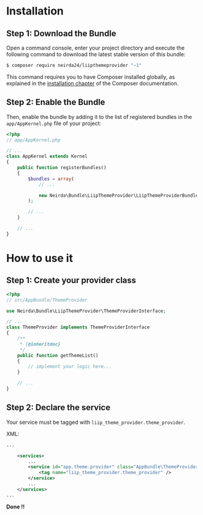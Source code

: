 Installation
============

Step 1: Download the Bundle
---------------------------

Open a command console, enter your project directory and execute the
following command to download the latest stable version of this bundle:

```bash
$ composer require neirda24/liipthemeprovider "~1"
```

This command requires you to have Composer installed globally, as explained
in the [installation chapter](https://getcomposer.org/doc/00-intro.md)
of the Composer documentation.

Step 2: Enable the Bundle
-------------------------

Then, enable the bundle by adding it to the list of registered bundles
in the `app/AppKernel.php` file of your project:

```php
<?php
// app/AppKernel.php

// ...
class AppKernel extends Kernel
{
    public function registerBundles()
    {
        $bundles = array(
            // ...

            new Neirda\Bundle\LiipThemeProvider\LiipThemeProviderBundle(),
        );

        // ...
    }

    // ...
}
```

How to use it
=============

Step 1: Create your provider class
----------------------------------

```php
<?php
// src/AppBundle/ThemeProvider

use Neirda\Bundle\LiipThemeProvider\ThemeProviderInterface;

// ...
class ThemeProvider implements ThemeProviderInterface
{
    /**
     * {@inheritdoc}
     */
    public function getThemeList()
    {
        // implement your logic here...
    }

    // ...
}
```

Step 2: Declare the service
---------------------------

Your service must be tagged with `liip_theme_provider.theme_provider`.

XML:
```xml
...

    <services>
        ...
        <service id="app.theme.provider" class="AppBundle\ThemeProvider\ThemeProvider">
            <tag name="liip_theme_provider.theme_provider" />
        </service>
        ...
    </services>
...
```

**Done !!**
